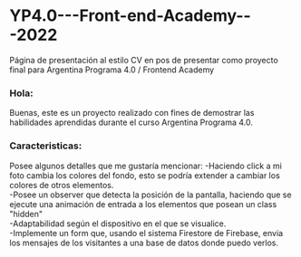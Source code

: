# YP4.0---Front-end-Academy---2022
Página de presentación al estilo CV en pos de presentar como proyecto final para Argentina Programa 4.0 / Frontend Academy

### Hola:
Buenas, este es un proyecto realizado con fines de demostrar las habilidades aprendidas durante el curso Argentina Programa 4.0.

### Caracteristicas:
Posee algunos detalles que me gustaría mencionar:
-Haciendo click a mi foto cambia los colores del fondo, esto se podría extender a cambiar los colores de otros elementos.<br />
-Posee un observer que detecta la posición de la pantalla, haciendo que se ejecute una animación de entrada a los elementos que
posean un class "hidden"<br />
-Adaptabilidad según el dispositivo en el que se visualice.<br />
-Implemente un form que, usando el sistema Firestore de Firebase, envia los mensajes de los visitantes a una base de datos donde puedo verlos.
<br />
